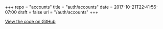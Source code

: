 +++
repo = "accounts"
title = "auth/accounts"
date = 2017-10-21T22:41:56-07:00
draft = false
url = "/auth/accounts"
+++

[View the code on GitHub](https://github.com/impractical/accounts)
